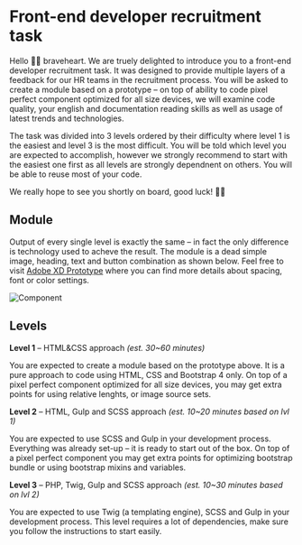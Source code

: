 # Front-end developer recruitment task

Hello 👋🏼 braveheart. We are truely delighted to introduce you to a front-end developer recruitment task. It was designed to provide multiple layers of a feedback for our HR teams in the recruitment process. You will be asked to create a module based on a prototype – on top of ability to code pixel perfect component optimized for all size devices, we will examine code quality, your english and documentation reading skills as well as usage of latest trends and technologies.

The task was divided into 3 levels ordered by their difficulty where level 1 is the easiest and level 3 is the most difficult. You will be told which level you are expected to accomplish, however we strongly recommend to start with the easiest one first as all levels are strongly dependnent on others. You will be able to reuse most of your code.

We really hope to see you shortly on board, good luck! 🤘🏼

## Module

Output of every single level is exactly the same – in fact the only difference is technology used to acheve the result. The module is a dead simple image, heading, text and button combination as shown below. Feel free to visit [Adobe XD Prototype](https://xd.adobe.com/spec/9981f5d9-8668-4cc6-526f-53b0e436b63e-efb0/) where you can find more details about spacing, font or color settings. 

![Component](https://ext-a0ff-github.s3.eu-west-2.amazonaws.com/component.png)

## Levels

**Level 1** – HTML&CSS approach _(est. 30~60 minutes)_

You are expected to create a module based on the prototype above. It is a pure approach to code using HTML, CSS and Bootstrap 4 only. On top of a pixel perfect component optimized for all size devices, you may get extra points for using relative lenghts, or image source sets.

**Level 2** – HTML, Gulp and SCSS approach _(est. 10~20 minutes based on lvl 1)_

You are expected to use SCSS and Gulp in your development process. Everything was already set-up – it is ready to start out of the box. On top of a pixel perfect component you may get extra points for optimizing bootstrap bundle or using bootstrap mixins and variables.

**Level 3** – PHP, Twig, Gulp and SCSS approach _(est. 10~30 minutes based on lvl 2)_

You are expected to use Twig (a templating engine), SCSS and Gulp in your development process. This level requires a lot of dependencies, make sure you follow the instructions to start easily.
